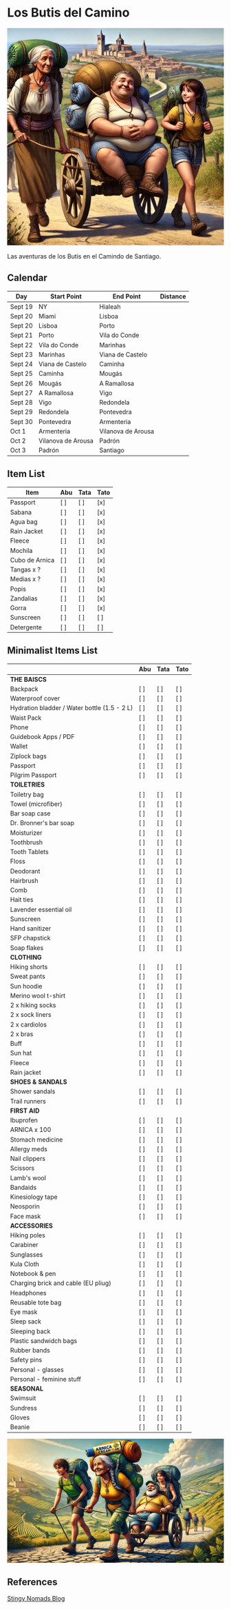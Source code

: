 # Los Butis del Camino
![ButisCamino1](/images/ButisCamino1.jpeg)

Las aventuras de los Butis en el Camindo de Santiago.

## Calendar

| Day     | Start Point        | End Point          | Distance | 
| -----   | -----------        | ------------------ | -------- |
| Sept 19 | NY                 | Hialeah            |          |
| Sept 20 | Miami              | Lisboa             |          |
| Sept 20 | Lisboa             | Porto              |          |
| Sept 21 | Porto              | Vila do Conde      |          |
| Sept 22 | Vila do Conde      | Marinhas           |          |
| Sept 23 | Marinhas           | Viana de Castelo   |          |
| Sept 24 | Viana de Castelo   | Caminha            |          |
| Sept 25 | Caminha            | Mougás             |          |
| Sept 26 | Mougás             | A Ramallosa        |          |
| Sept 27 | A Ramallosa        | Vigo               |          |
| Sept 28 | Vigo               | Redondela          |          |
| Sept 29 | Redondela          | Pontevedra         |          |
| Sept 30 | Pontevedra         | Armenteria         |          |
| Oct 1   | Armenteria         | Vilanova de Arousa |          |
| Oct 2   | Vilanova de Arousa | Padrón             |          |
| Oct 3   | Padrón             | Santiago           |          |

## Item List

| Item              | Abu | Tata | Tato |
| ----------------- | --- | ---- | ---- |
| Passport          | [ ] | [ ]  | [x]  |
| Sabana            | [ ] | [ ]  | [x]  |
| Agua bag          | [ ] | [ ]  | [x]  |
| Rain Jacket       | [ ] | [ ]  | [x]  |
| Fleece            | [ ] | [ ]  | [x]  |
| Mochila           | [ ] | [ ]  | [x]  |
| Cubo de Arnica    | [ ] | [ ]  | [x]  |
| Tangas x ?        | [ ] | [ ]  | [x]  |
| Medias x ?        | [ ] | [ ]  | [x]  |
| Popis             | [ ] | [ ]  | [x]  |
| Zandalias         | [ ] | [ ]  | [x]  |
| Gorra             | [ ] | [ ]  | [x]  |
| Sunscreen         | [ ] | [ ]  | [ ]  |
| Detergente        | [ ] | [ ]  | [ ]  |


## Minimalist Items List

|                   | Abu | Tata | Tato |
| ----------------- | --- | ---- | ---- |
| **THE BAISCS** | | | |
| Backpack | [ ] | [ ] | [ ] |
| Waterproof cover | [ ] | [ ] | [ ] |
| Hydration bladder / Water bottle (1.5 - 2 L) | [ ] | [ ] | [ ] |
| Waist Pack | [ ] | [ ] | [ ] |
| Phone | [ ] | [ ] | [ ] |
| Guidebook Apps / PDF | [ ] | [ ] | [ ] |
| Wallet | [ ] | [ ] | [ ] |
| Ziplock bags | [ ] | [ ] | [ ] |
| Passport | [ ] | [ ] | [ ] |
| Pilgrim Passport | [ ] | [ ] | [ ] |
| **TOILETRIES** | | | |
| Toiletry bag | [ ] | [ ] | [ ] |
| Towel (microfiber) | [ ] | [ ] | [ ] |
| Bar soap case | [ ] | [ ] | [ ] |
| Dr. Bronner's bar soap | [ ] | [ ] | [ ] |
| Moisturizer | [ ] | [ ] | [ ] |
| Toothbrush | [ ] | [ ] | [ ] |
| Tooth Tablets | [ ] | [ ] | [ ] |
| Floss | [ ] | [ ] | [ ] |
| Deodorant | [ ] | [ ] | [ ] |
| Hairbrush | [ ] | [ ] | [ ] |
| Comb | [ ] | [ ] | [ ] |
| Hait ties | [ ] | [ ] | [ ] |
| Lavender essential oil | [ ] | [ ] | [ ] |
| Sunscreen | [ ] | [ ] | [ ] |
| Hand sanitizer | [ ] | [ ] | [ ] |
| SFP chapstick | [ ] | [ ] | [ ] |
| Soap flakes | [ ] | [ ] | [ ] |
| **CLOTHING** | | | |
| Hiking shorts | [ ] | [ ] | [ ] |
| Sweat pants | [ ] | [ ] | [ ] |
| Sun hoodie | [ ] | [ ] | [ ] |
| Merino wool t-shirt | [ ] | [ ] | [ ] |
| 2 x hiking socks | [ ] | [ ] | [ ] |
| 2 x sock liners | [ ] | [ ] | [ ] |
| 2 x cardiolos | [ ] | [ ] | [ ] |
| 2 x bras | [ ] | [ ] | [ ] |
| Buff | [ ] | [ ] | [ ] |
| Sun hat | [ ] | [ ] | [ ] |
| Fleece | [ ] | [ ] | [ ] |
| Rain jacket | [ ] | [ ] | [ ] |
| **SHOES & SANDALS** | | | |
| Shower sandals | [ ] | [ ] | [ ] |
| Trail runners | [ ] | [ ] | [ ] |
| **FIRST AID** | | | |
| Ibuprofen | [ ] | [ ] | [ ] |
| ARNICA x 100 | [ ] | [ ] | [ ] |
| Stomach medicine | [ ] | [ ] | [ ] |
| Allergy meds | [ ] | [ ] | [ ] |
| Nail clippers | [ ] | [ ] | [ ] |
| Scissors | [ ] | [ ] | [ ] |
| Lamb's wool | [ ] | [ ] | [ ] |
| Bandaids | [ ] | [ ] | [ ] |
| Kinesiology tape | [ ] | [ ] | [ ] |
| Neosporin | [ ] | [ ] | [ ] |
| Face mask | [ ] | [ ] | [ ] |
| **ACCESSORIES** | | | |
| Hiking poles | [ ] | [ ] | [ ] |
| Carabiner | [ ] | [ ] | [ ] |
| Sunglasses | [ ] | [ ] | [ ] |
| Kula Cloth | [ ] | [ ] | [ ] |
| Notebook & pen | [ ] | [ ] | [ ] |
| Charging brick and cable (EU pliug) | [ ] | [ ] | [ ] |
| Headphones | [ ] | [ ] | [ ] |
| Reusable tote bag | [ ] | [ ] | [ ] |
| Eye mask | [ ] | [ ] | [ ] |
| Sleep sack | [ ] | [ ] | [ ] |
| Sleeping back | [ ] | [ ] | [ ] |
| Plastic sandwidch bags | [ ] | [ ] | [ ] |
| Rubber bands | [ ] | [ ] | [ ] |
| Safety pins | [ ] | [ ] | [ ] |
| Personal - glasses | [ ] | [ ] | [ ] |
| Personal - feminine stuff | [ ] | [ ] | [ ] |
| **SEASONAL** | | | |
| Swimsuit | [ ] | [ ] | [ ] |
| Sundress | [ ] | [ ] | [ ] |
| Gloves | [ ] | [ ] | [ ] |
| Beanie | [ ] | [ ] | [ ] |

![ButisCamino2](/images/ButisCamino2.jpeg)

## References
[Stingy Nomads Blog](https://stingynomads.com)
